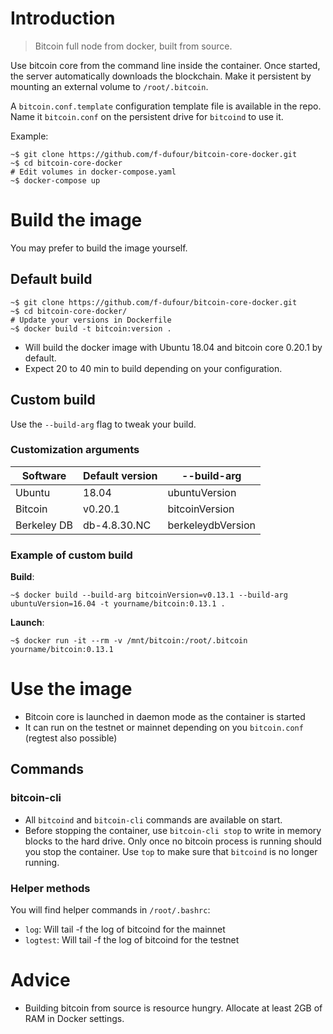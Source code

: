 # Introduction

> Bitcoin full node from docker, built from source.

Use bitcoin core from the command line inside the container. Once started, the server automatically downloads the blockchain. Make it persistent by mounting an external volume to `/root/.bitcoin`.

A `bitcoin.conf.template` configuration template file is available in the repo. Name it `bitcoin.conf` on the persistent drive for `bitcoind` to use it.

Example:

```shell
~$ git clone https://github.com/f-dufour/bitcoin-core-docker.git
~$ cd bitcoin-core-docker
# Edit volumes in docker-compose.yaml
~$ docker-compose up
```

# Build the image

You may prefer to build the image yourself.

## Default build

```shell
~$ git clone https://github.com/f-dufour/bitcoin-core-docker.git
~$ cd bitcoin-core-docker/
# Update your versions in Dockerfile
~$ docker build -t bitcoin:version .
```

* Will build the docker image with Ubuntu 18.04 and bitcoin core 0.20.1 by default.
* Expect 20 to 40 min to build depending on your configuration.

## Custom build

Use the `--build-arg` flag to tweak your build.

### Customization arguments

| Software    | Default version      | --build-arg       |
|-------------|----------------------|-------------------|
| Ubuntu      | 18.04                | ubuntuVersion     |
| Bitcoin     | v0.20.1              | bitcoinVersion    |
| Berkeley DB | db-4.8.30.NC         | berkeleydbVersion |

### Example of custom build

**Build**:

```shell
~$ docker build --build-arg bitcoinVersion=v0.13.1 --build-arg ubuntuVersion=16.04 -t yourname/bitcoin:0.13.1 .
```

**Launch**:

```shell
~$ docker run -it --rm -v /mnt/bitcoin:/root/.bitcoin yourname/bitcoin:0.13.1
```

# Use the image

- Bitcoin core is launched in daemon mode as the container is started
- It can run on the testnet or mainnet depending on you `bitcoin.conf` (regtest also possible)

## Commands

### bitcoin-cli

- All `bitcoind` and `bitcoin-cli` commands are available on start.
- Before stopping the container, use `bitcoin-cli stop` to write in memory blocks to the hard drive. Only once no bitcoin process is running should you stop the container. Use `top` to make sure that `bitcoind` is no longer running.

### Helper methods

You will find helper commands in `/root/.bashrc`:

- `log`: Will tail -f the log of bitcoind for the mainnet
- `logtest`: Will tail -f the log of bitcoind for the testnet

# Advice

* Building bitcoin from source is resource hungry. Allocate at least 2GB of RAM in Docker settings.
